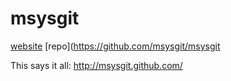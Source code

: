 # msysgit

[website](https://github.com/msysgit/msysgit/wiki/InstallMSysGit)
[repo](https://github.com/msysgit/msysgit

This says it all:
http://msysgit.github.com/
